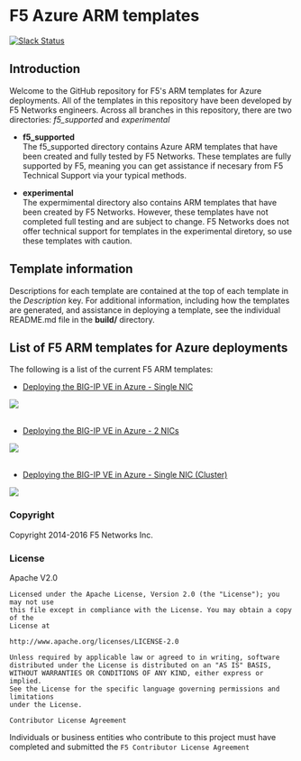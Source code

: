 # F5 Azure ARM templates
[![Slack Status](https://f5cloudsolutions.herokuapp.com/badge.svg)](https://f5cloudsolutions.herokuapp.com)

## Introduction

Welcome to the GitHub repository for F5's ARM templates for Azure deployments.  All of the templates in this repository have been developed by F5 Networks engineers. Across all branches in this repository, there are two directories: *f5_supported* and *experimental*

  - **f5_supported**<br>
  The f5_supported directory contains Azure ARM templates that have been created and fully tested by F5 Networks. These templates are fully supported by F5, meaning you can get assistance if necesary from F5 Technical Support via your typical methods.

  - **experimental**<br>
  The expermimental directory also contains ARM templates that have been created by F5 Networks. However, these templates have not completed full testing and are subject to change. F5 Networks does not offer technical support for templates in the experimental diretory, so use these templates with caution.

## Template information
Descriptions for each template are contained at the top of each template in the *Description* key.
For additional information, including how the templates are generated, and assistance in deploying a template, see the individual README.md file in the **build/** directory.


## List of F5 ARM templates for Azure deployments
The following is a list of the current F5 ARM templates:
  - [Deploying the BIG-IP VE in Azure - Single NIC](https://github.com/F5Networks/f5-azure-arm-templates/tree/master/experimental/standalone/1nic)<br>
  <a href="https://portal.azure.com/#create/Microsoft.Template/uri/https%3A%2F%2Fraw.githubusercontent.com%2FF5Networks%2Ff5-azure-arm-templates%2Fmaster%2Fexperimental%2Fstandalone%2F1nic%2Fazuredeploy.json" target="_blank">
  <img src="http://azuredeploy.net/deploybutton.png"/></a><br><br>

  - [Deploying the BIG-IP VE in Azure - 2 NICs](https://github.com/F5Networks/f5-azure-arm-templates/tree/master/experimental/standalone/2nic)<br>
  <a href="https://portal.azure.com/#create/Microsoft.Template/uri/https%3A%2F%2Fraw.githubusercontent.com%2FF5Networks%2Ff5-azure-arm-templates%2Fmaster%2Fexperimental%2Fstandalone%2F2nic%2Fazuredeploy.json" target="_blank">
  <img src="http://azuredeploy.net/deploybutton.png"/></a><br><br>

  - [Deploying the BIG-IP VE in Azure - Single NIC (Cluster)](https://github.com/F5Networks/f5-azure-arm-templates/tree/master/experimental/cluster/1nic)<br>
  <a href="https://portal.azure.com/#create/Microsoft.Template/uri/https%3A%2F%2Fraw.githubusercontent.com%2FF5Networks%2Ff5-azure-arm-templates%2Fmaster%2Fexperimental%2Fcluster%2F1nic%2Fazuredeploy.json" target="_blank">
  <img src="http://azuredeploy.net/deploybutton.png"/></a>


### Copyright

Copyright 2014-2016 F5 Networks Inc.


### License


Apache V2.0
~~~~~~~~~~~
Licensed under the Apache License, Version 2.0 (the "License"); you may not use
this file except in compliance with the License. You may obtain a copy of the
License at

http://www.apache.org/licenses/LICENSE-2.0

Unless required by applicable law or agreed to in writing, software
distributed under the License is distributed on an "AS IS" BASIS,
WITHOUT WARRANTIES OR CONDITIONS OF ANY KIND, either express or implied.
See the License for the specific language governing permissions and limitations
under the License.

Contributor License Agreement
~~~~~~~~~~~~~~~~~~~~~~~~~~~~~
Individuals or business entities who contribute to this project must have
completed and submitted the `F5 Contributor License Agreement`
